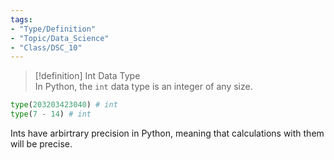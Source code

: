 ```yaml
---
tags:
- "Type/Definition"
- "Topic/Data_Science"
- "Class/DSC_10"
---
```

> [!definition] Int Data Type  
> In Python, the `int` data type is an integer of any size.  

```python  
type(203203423040) # int  
type(7 - 14) # int  
```  

Ints have arbirtrary precision in Python, meaning that calculations with them will be precise.  
